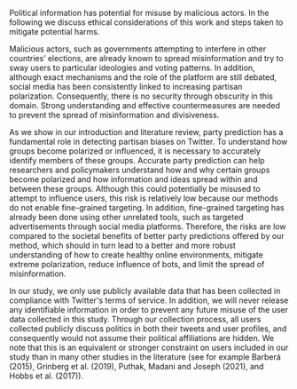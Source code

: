 Political information has potential for misuse by malicious actors. In the following we discuss ethical considerations of this work and steps taken to mitigate potential harms.

Malicious actors, such as governments attempting to interfere in other countries’ elections, are already known to spread misinformation and try to sway users to particular ideologies and voting patterns. In addition, although exact mechanisms and the role of the platform are still debated, social media has been consistently linked to increasing partisan polarization. Consequently, there is no security through obscurity in this domain. Strong understanding and effective countermeasures are needed to prevent the spread of misinformation and divisiveness.

As we show in our introduction and literature review, party prediction has a fundamental role in detecting partisan biases on Twitter. To understand how groups become polarized or influenced, it is necessary to accurately identify members of these groups. Accurate party prediction can help researchers and policymakers understand how and why certain groups become polarized and how information and ideas spread within and between these groups. Although this could potentially be misused to attempt to influence users, this risk is relatively low because our methods do not enable fine-grained targeting. In addition, fine-grained targeting has already been done using other unrelated tools, such as targeted advertisements through social media platforms. Therefore, the risks are low compared to the societal benefits of better party predictions offered by our method, which should in turn lead to a better and more robust understanding of how to create healthy online environments, mitigate extreme polarization, reduce influence of bots, and limit the spread of misinformation. 

In our study, we only use publicly available data that has been collected in compliance with Twitter's terms of service. In addition, we will never release any identifiable information in order to prevent any future misuse of the user data collected in this study. Through our collection process, all users collected publicly discuss politics in both their tweets and user profiles, and consequently would not assume their political affiliations are hidden. We note that this is an equivalent or stronger constraint on users included in our study than in many other studies in the literature (see for example Barberá (2015), Grinberg et al. (2019), Puthak, Madani and Joseph (2021), and Hobbs et al. (2017)).
